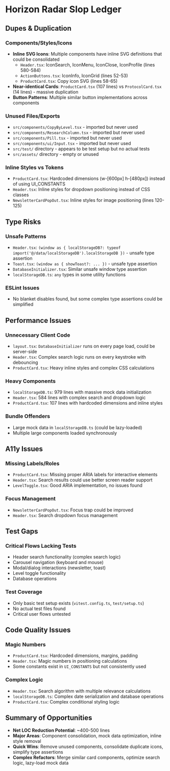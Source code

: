 # Horizon Radar Slop Ledger

## Dupes & Duplication

### Components/Styles/Icons
- **Inline SVG Icons**: Multiple components have inline SVG definitions that could be consolidated
  - `Header.tsx`: IconSearch, IconMenu, IconClose, IconProfile (lines 580-584)
  - `ActionButtons.tsx`: IconInfo, IconGrid (lines 52-53)
  - `ProductCard.tsx`: Copy icon SVG (lines 58-65)
- **Near-identical Cards**: `ProductCard.tsx` (107 lines) vs `ProtocolCard.tsx` (14 lines) - massive duplication
- **Button Patterns**: Multiple similar button implementations across components

### Unused Files/Exports
- `src/components/CopyByLevel.tsx` - imported but never used
- `src/components/ResearchColumn.tsx` - imported but never used
- `src/components/Pill.tsx` - imported but never used
- `src/components/ui/Input.tsx` - imported but never used
- `src/test/` directory - appears to be test setup but no actual tests
- `src/assets/` directory - empty or unused

### Inline Styles vs Tokens
- `ProductCard.tsx`: Hardcoded dimensions (w-[600px] h-[480px]) instead of using UI_CONSTANTS
- `Header.tsx`: Inline styles for dropdown positioning instead of CSS classes
- `NewsletterCardPopOut.tsx`: Inline styles for image positioning (lines 120-125)

## Type Risks

### Unsafe Patterns
- `Header.tsx`: `(window as { localStorageDB?: typeof import('@/data/localStorageDB').localStorageDB })` - unsafe type assertion
- `Toast.tsx`: `(window as { showToast?: ... })` - unsafe type assertion
- `DatabaseInitializer.tsx`: Similar unsafe window type assertion
- `localStorageDB.ts`: `any` types in some utility functions

### ESLint Issues
- No blanket disables found, but some complex type assertions could be simplified

## Performance Issues

### Unnecessary Client Code
- `layout.tsx`: `DatabaseInitializer` runs on every page load, could be server-side
- `Header.tsx`: Complex search logic runs on every keystroke with debouncing
- `ProductCard.tsx`: Heavy inline styles and complex CSS calculations

### Heavy Components
- `localStorageDB.ts`: 979 lines with massive mock data initialization
- `Header.tsx`: 584 lines with complex search and dropdown logic
- `ProductCard.tsx`: 107 lines with hardcoded dimensions and inline styles

### Bundle Offenders
- Large mock data in `localStorageDB.ts` (could be lazy-loaded)
- Multiple large components loaded synchronously

## A11y Issues

### Missing Labels/Roles
- `ProductCard.tsx`: Missing proper ARIA labels for interactive elements
- `Header.tsx`: Search results could use better screen reader support
- `LevelToggle.tsx`: Good ARIA implementation, no issues found

### Focus Management
- `NewsletterCardPopOut.tsx`: Focus trap could be improved
- `Header.tsx`: Search dropdown focus management

## Test Gaps

### Critical Flows Lacking Tests
- Header search functionality (complex search logic)
- Carousel navigation (keyboard and mouse)
- Modal/dialog interactions (newsletter, toast)
- Level toggle functionality
- Database operations

### Test Coverage
- Only basic test setup exists (`vitest.config.ts`, `test/setup.ts`)
- No actual test files found
- Critical user flows untested

## Code Quality Issues

### Magic Numbers
- `ProductCard.tsx`: Hardcoded dimensions, margins, padding
- `Header.tsx`: Magic numbers in positioning calculations
- Some constants exist in `UI_CONSTANTS` but not consistently used

### Complex Logic
- `Header.tsx`: Search algorithm with multiple relevance calculations
- `localStorageDB.ts`: Complex date serialization and database operations
- `ProductCard.tsx`: Complex conditional styling logic

## Summary of Opportunities
- **Net LOC Reduction Potential**: ~400-500 lines
- **Major Areas**: Component consolidation, mock data optimization, inline style removal
- **Quick Wins**: Remove unused components, consolidate duplicate icons, simplify type assertions
- **Complex Refactors**: Merge similar card components, optimize search logic, lazy-load mock data

